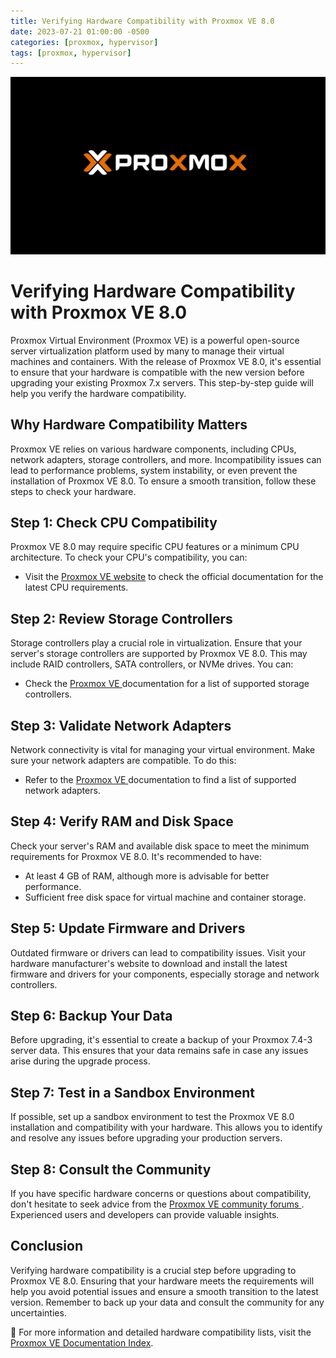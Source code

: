 ```yaml
---
title: Verifying Hardware Compatibility with Proxmox VE 8.0
date: 2023-07-21 01:00:00 -0500
categories: [proxmox, hypervisor]
tags: [proxmox, hypervisor]
---
```


![Verifying Hardware Compatibility with Proxmox VE 8.0](/assets/img/posts/2023/proxmox_hardware_compatibility/proxmox_hardware_compatibility.jpg)


# Verifying Hardware Compatibility with Proxmox VE 8.0

Proxmox Virtual Environment (Proxmox VE) is a powerful open-source server virtualization platform used by many to manage their virtual machines and containers. With the release of Proxmox VE 8.0, it's essential to ensure that your hardware is compatible with the new version before upgrading your existing Proxmox 7.x servers. This step-by-step guide will help you verify the hardware compatibility.

## Why Hardware Compatibility Matters

Proxmox VE relies on various hardware components, including CPUs, network adapters, storage controllers, and more. Incompatibility issues can lead to performance problems, system instability, or even prevent the installation of Proxmox VE 8.0. To ensure a smooth transition, follow these steps to check your hardware.

## Step 1: Check CPU Compatibility

Proxmox VE 8.0 may require specific CPU features or a minimum CPU architecture. To check your CPU's compatibility, you can:

- Visit the [Proxmox VE website](https://www.proxmox.com/en/proxmox-virtual-environment/requirements) to check the official documentation for the latest CPU requirements.


## Step 2: Review Storage Controllers

Storage controllers play a crucial role in virtualization. Ensure that your server's storage controllers are supported by Proxmox VE 8.0. This may include RAID controllers, SATA controllers, or NVMe drives. You can:

- Check the [Proxmox VE ](https://www.proxmox.com/en/proxmox-virtual-environment/requirements) documentation for a list of supported storage controllers.

## Step 3: Validate Network Adapters

Network connectivity is vital for managing your virtual environment. Make sure your network adapters are compatible. To do this:

- Refer to the [Proxmox VE ](https://www.proxmox.com/en/proxmox-virtual-environment/requirements) documentation to find a list of supported network adapters.

## Step 4: Verify RAM and Disk Space

Check your server's RAM and available disk space to meet the minimum requirements for Proxmox VE 8.0. It's recommended to have:

- At least 4 GB of RAM, although more is advisable for better performance.
- Sufficient free disk space for virtual machine and container storage.

## Step 5: Update Firmware and Drivers

Outdated firmware or drivers can lead to compatibility issues. Visit your hardware manufacturer's website to download and install the latest firmware and drivers for your components, especially storage and network controllers.

## Step 6: Backup Your Data

Before upgrading, it's essential to create a backup of your Proxmox 7.4-3 server data. This ensures that your data remains safe in case any issues arise during the upgrade process.

## Step 7: Test in a Sandbox Environment

If possible, set up a sandbox environment to test the Proxmox VE 8.0 installation and compatibility with your hardware. This allows you to identify and resolve any issues before upgrading your production servers.

## Step 8: Consult the Community

If you have specific hardware concerns or questions about compatibility, don't hesitate to seek advice from the [Proxmox VE community forums ](https://forum.proxmox.com). Experienced users and developers can provide valuable insights.


## Conclusion

Verifying hardware compatibility is a crucial step before upgrading to Proxmox VE 8.0. Ensuring that your hardware meets the requirements will help you avoid potential issues and ensure a smooth transition to the latest version. Remember to back up your data and consult the community for any uncertainties.

📝 For more information and detailed hardware compatibility lists, visit the [Proxmox VE Documentation Index](https://pve.proxmox.com/pve-docs/).

